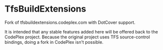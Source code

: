 TfsBuildExtensions
==================

Fork of tfsbuildextensions.codeplex.com with DotCover support.

It is intended that any stable features added here will be offered back to the CodePlex project. Because the original 
project uses TFS source-control bindings, doing a fork in CodePlex isn't possible.
